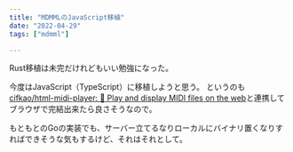 ```yaml
---
title: "MDMMLのJavaScript移植"
date: "2022-04-29"
tags: ["mdmml"]

---
```


Rust移植は未完だけれどもいい勉強になった。

今度はJavaScript（TypeScript）に移植しようと思う。
というのも[cifkao/html-midi-player: 🎹 Play and display MIDI files on the web](https://github.com/cifkao/html-midi-player)と連携してブラウザで完結出来たら良さそうなので。

もともとのGoの実装でも、サーバー立てるなりローカルにバイナリ置くなりすればできそうな気もするけど、それはそれとして。
